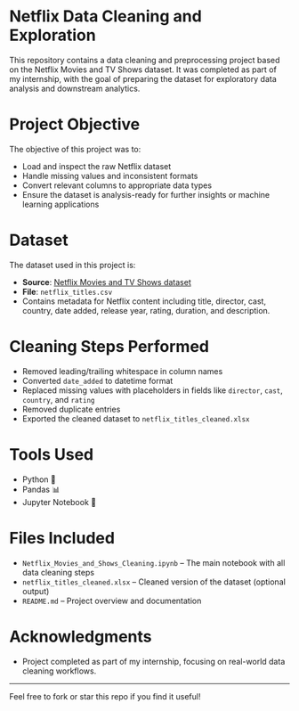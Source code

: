 # Netflix Data Cleaning and Exploration

This repository contains a data cleaning and preprocessing project based on the Netflix Movies and TV Shows dataset. It was completed as part of my internship, with the goal of preparing the dataset for exploratory data analysis and downstream analytics.

# Project Objective

The objective of this project was to:
- Load and inspect the raw Netflix dataset
- Handle missing values and inconsistent formats
- Convert relevant columns to appropriate data types
- Ensure the dataset is analysis-ready for further insights or machine learning applications

# Dataset

The dataset used in this project is:
- **Source**: [Netflix Movies and TV Shows dataset](https://www.kaggle.com/datasets/shivamb/netflix-shows)
- **File**: `netflix_titles.csv`
- Contains metadata for Netflix content including title, director, cast, country, date added, release year, rating, duration, and description.

# Cleaning Steps Performed

- Removed leading/trailing whitespace in column names
- Converted `date_added` to datetime format
- Replaced missing values with placeholders in fields like `director`, `cast`, `country`, and `rating`
- Removed duplicate entries
- Exported the cleaned dataset to `netflix_titles_cleaned.xlsx`

# Tools Used

- Python 🐍
- Pandas 📊
- Jupyter Notebook 📒

# Files Included

- `Netflix_Movies_and_Shows_Cleaning.ipynb` – The main notebook with all data cleaning steps
- `netflix_titles_cleaned.xlsx` – Cleaned version of the dataset (optional output)
- `README.md` – Project overview and documentation

# Acknowledgments

- Project completed as part of my internship, focusing on real-world data cleaning workflows.
---
Feel free to fork or star this repo if you find it useful!
